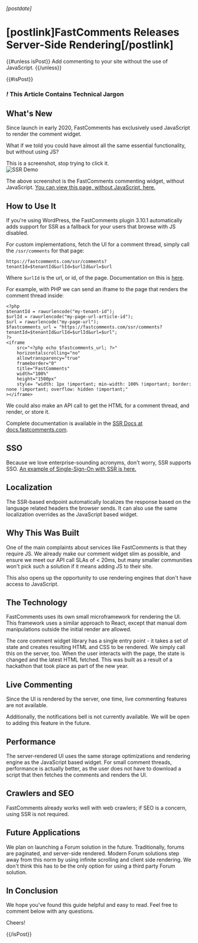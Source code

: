 ###### [postdate]
# [postlink]FastComments Releases Server-Side Rendering[/postlink]

{{#unless isPost}}
Add commenting to your site without the use of JavaScript.
{{/unless}}

{{#isPost}}

### <i class="circle">!</i> This Article Contains Technical Jargon

## What's New

Since launch in early 2020, FastComments has exclusively used JavaScript to render the comment widget.

What if we told you could have almost all the same essential functionality, but without using JS?

<div class="text-center">
    <div class="sm">This is a screenshot, stop trying to click it.</div>
    <img src="images/ssr-demo.png" alt="SSR Demo" title="SSR Demo" />
</div>

The above screenshot is the FastComments commenting widget, without JavaScript. [You can view this page, without JavaScript, here.](https://fastcomments.com/ssr/comments?tenantId=nYrnfYEv&urlId=ssr-test&url=https%3A%2F%2Ffastcomments.com%2Fssr%2Fcomments%2F%3FtenantId%3DnYrnfYEv%26urlId%3Dssr-test)

## How to Use It

If you're using WordPress, the FastComments plugin 3.10.1 automatically adds support for SSR as a fallback for your users that browse with JS disabled.

For custom implementations, fetch the UI for a comment thread, simply call the `/ssr/comments` for that page:

    https://fastcomments.com/ssr/comments?tenantId=$tenantId&urlId=$urlId&url=$url

Where `$urlId` is the url, or id, of the page. Documentation on this is [here](https://docs.fastcomments.com/guide-customizations-and-configuration.html#url-id).

For example, with PHP we can send an iframe to the page that renders the comment thread inside:

    <?php
    $tenantId = rawurlencode("my-tenant-id");
    $urlId = rawurlencode("my-page-url-article-id");
    $url = rawurlencode("my-page-url");
    $fastcomments_url = "https://fastcomments.com/ssr/comments?tenantId=$tenantId&urlId=$urlId&url=$url";
    ?>
    <iframe
        src="<?php echo $fastcomments_url; ?>"
        horizontalscrolling="no"
        allowtransparency="true"
        frameborder="0"
        title="FastComments"
        width="100%"
        height="1500px"
        style= "width: 1px !important; min-width: 100% !important; border: none !important; overflow: hidden !important;"
    ></iframe>

We could also make an API call to get the HTML for a comment thread, and render, or store it.

Complete documentation is available in the [SSR Docs at docs.fastcomments.com](https://docs.fastcomments.com/guide-ssr.html).

## SSO

Because we love enterprise-sounding acronyms, don't worry, SSR supports SSO. [An example of Single-Sign-On with SSR is here.](https://github.com/FastComments/fastcomments-code-examples/blob/master/sso/php/ssr/server.php#L44)

## Localization

The SSR-based endpoint automatically localizes the response based on the language related headers the browser sends. It can also use the same localization
overrides as the JavaScript based widget.

## Why This Was Built

One of the main complaints about services like FastComments is that they require JS. We already make our comment widget slim as possible, and ensure we meet
our API call SLAs of < 20ms, but many smaller communities won't pick such a solution if it means adding JS to their site.

This also opens up the opportunity to use rendering engines that don't have access to JavaScript.

## The Technology

FastComments uses its own small microframework for rendering the UI. This framework uses a similar approach to React, except that manual dom manipulations
outside the initial render are allowed.

The core comment widget library has a single entry point - it takes a set of state and creates resulting HTML and CSS to be rendered. We simply call this on the
server, too. When the user interacts with the page, the state is changed and the latest HTML fetched. This was built as a result of a hackathon that took place as part of the new year.

## Live Commenting

Since the UI is rendered by the server, one time, live commenting features are not available.

Additionally, the notifications bell is not currently available. We will be open to adding this feature in the future.

## Performance

The server-rendered UI uses the same storage optimizations and rendering engine as the JavaScript based widget. For small comment threads, performance
is actually better, as the user does not have to download a script that then fetches the comments and renders the UI.

## Crawlers and SEO

FastComments already works well with web crawlers; if SEO is a concern, using SSR is not required.

## Future Applications

We plan on launching a Forum solution in the future. Traditionally, forums are paginated, and server-side rendered. Modern Forum solutions step away from this
norm by using infinite scrolling and client side rendering. We don't think this has to be the only option for using a third party Forum solution.

## In Conclusion

We hope you've found this guide helpful and easy to read. Feel free to comment below with any questions.

Cheers!

{{/isPost}}
